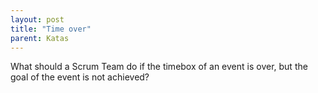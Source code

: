 ```yaml
---
layout: post
title: "Time over"
parent: Katas
---
```

What should a Scrum Team do if the timebox of an event is over, but the goal of the event is not achieved? 
